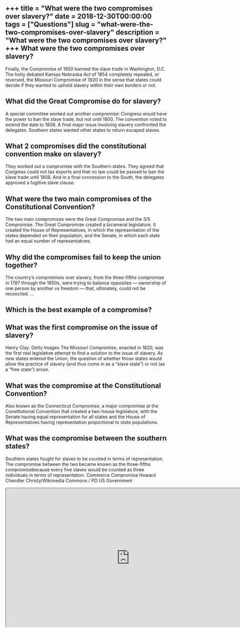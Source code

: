 +++
title = "What were the two compromises over slavery?"
date = 2018-12-30T00:00:00
tags = ["Questions"]
slug = "what-were-the-two-compromises-over-slavery"
description = "What were the two compromises over slavery?"
+++
What were the two compromises over slavery?
-------------------------------------------

Finally, the Compromise of 1850 banned the slave trade in Washington, D.C. The hotly debated Kansas Nebraska Act of 1854 completely repealed, or reversed, the Missouri Compromise of 1820 in the sense that states could decide if they wanted to uphold slavery within their own borders or not.

What did the Great Compromise do for slavery?
---------------------------------------------

A special committee worked out another compromise: Congress would have the power to ban the slave trade, but not until 1800. The convention voted to extend the date to 1808. A final major issue involving slavery confronted the delegates. Southern states wanted other states to return escaped slaves.

What 2 compromises did the constitutional convention make on slavery?
---------------------------------------------------------------------

They worked out a compromise with the Southern states. They agreed that Congress could not tax exports and that no law could be passed to ban the slave trade until 1808. And in a final concession to the South, the delegates approved a fugitive slave clause.

What were the two main compromises of the Constitutional Convention?
--------------------------------------------------------------------

The two main compromises were the Great Compromise and the 3/5 Compromise. The Great Compromise created a bicameral legislature. It created the House of Representatives, in which the representation of the states depended on their population, and the Senate, in which each state had an equal number of representatives.

Why did the compromises fail to keep the union together?
--------------------------------------------------------

The country’s compromises over slavery, from the three-fifths compromise in 1787 through the 1850s, were trying to balance opposites — ownership of one person by another vs freedom — that, ultimately, could not be reconciled. …

Which is the best example of a compromise?
------------------------------------------

What was the first compromise on the issue of slavery?
------------------------------------------------------

Henry Clay. Getty Images The Missouri Compromise, enacted in 1820, was the first real legislative attempt to find a solution to the issue of slavery. As new states entered the Union, the question of whether those states would allow the practice of slavery (and thus come in as a “slave state”) or not (as a “free state”) arose.

What was the compromise at the Constitutional Convention?
---------------------------------------------------------

Also known as the Connecticut Compromise, a major compromise at the Constitutional Convention that created a two-house legislature, with the Senate having equal representation for all states and the House of Representatives having representation proportional to state populations.

What was the compromise between the southern states?
----------------------------------------------------

Southern states fought for slaves to be counted in terms of representation. The compromise between the two became known as the three-fifths compromisebecause every five slaves would be counted as three individuals in terms of representation. Commerce Compromise Howard Chandler Christy/Wikimedia Commons / PD US Government

<iframe allow="accelerometer; autoplay; clipboard-write; encrypted-media; gyroscope; picture-in-picture" allowfullscreen="" class="__youtube_prefs__  epyt-is-override  no-lazyload" data-no-lazy="1" data-origheight="433" data-origwidth="770" data-skipgform_ajax_framebjll="" height="433" id="_ytid_86066" loading="lazy" src="https://www.youtube.com/embed/kCCmuftyj8A?enablejsapi=1&autoplay=0&cc_load_policy=0&cc_lang_pref=&iv_load_policy=1&loop=0&modestbranding=0&rel=1&fs=1&playsinline=0&autohide=2&theme=dark&color=red&controls=1&" title="YouTube player" width="770"></iframe>